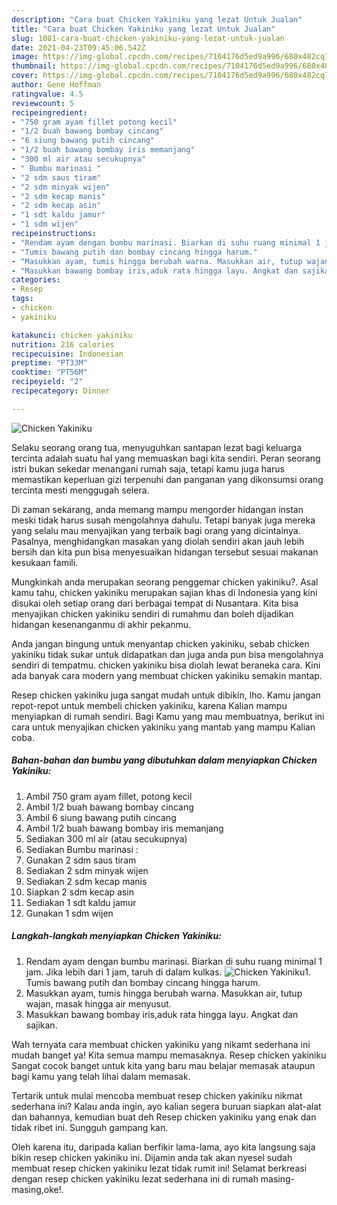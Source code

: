 ```yaml
---
description: "Cara buat Chicken Yakiniku yang lezat Untuk Jualan"
title: "Cara buat Chicken Yakiniku yang lezat Untuk Jualan"
slug: 1081-cara-buat-chicken-yakiniku-yang-lezat-untuk-jualan
date: 2021-04-23T09:45:06.542Z
image: https://img-global.cpcdn.com/recipes/7104176d5ed9a996/680x482cq70/chicken-yakiniku-foto-resep-utama.jpg
thumbnail: https://img-global.cpcdn.com/recipes/7104176d5ed9a996/680x482cq70/chicken-yakiniku-foto-resep-utama.jpg
cover: https://img-global.cpcdn.com/recipes/7104176d5ed9a996/680x482cq70/chicken-yakiniku-foto-resep-utama.jpg
author: Gene Hoffman
ratingvalue: 4.5
reviewcount: 5
recipeingredient:
- "750 gram ayam fillet potong kecil"
- "1/2 buah bawang bombay cincang"
- "6 siung bawang putih cincang"
- "1/2 buah bawang bombay iris memanjang"
- "300 ml air atau secukupnya"
- " Bumbu marinasi "
- "2 sdm saus tiram"
- "2 sdm minyak wijen"
- "2 sdm kecap manis"
- "2 sdm kecap asin"
- "1 sdt kaldu jamur"
- "1 sdm wijen"
recipeinstructions:
- "Rendam ayam dengan bumbu marinasi. Biarkan di suhu ruang minimal 1 jam. Jika lebih dari 1 jam, taruh di dalam kulkas."
- "Tumis bawang putih dan bombay cincang hingga harum."
- "Masukkan ayam, tumis hingga berubah warna. Masukkan air, tutup wajan, masak hingga air menyusut."
- "Masukkan bawang bombay iris,aduk rata hingga layu. Angkat dan sajikan."
categories:
- Resep
tags:
- chicken
- yakiniku

katakunci: chicken yakiniku 
nutrition: 216 calories
recipecuisine: Indonesian
preptime: "PT33M"
cooktime: "PT56M"
recipeyield: "2"
recipecategory: Dinner

---
```



![Chicken Yakiniku](https://img-global.cpcdn.com/recipes/7104176d5ed9a996/680x482cq70/chicken-yakiniku-foto-resep-utama.jpg)

Selaku seorang orang tua, menyuguhkan santapan lezat bagi keluarga tercinta adalah suatu hal yang memuaskan bagi kita sendiri. Peran seorang istri bukan sekedar menangani rumah saja, tetapi kamu juga harus memastikan keperluan gizi terpenuhi dan panganan yang dikonsumsi orang tercinta mesti menggugah selera.

Di zaman  sekarang, anda memang mampu mengorder hidangan instan meski tidak harus susah mengolahnya dahulu. Tetapi banyak juga mereka yang selalu mau menyajikan yang terbaik bagi orang yang dicintainya. Pasalnya, menghidangkan masakan yang diolah sendiri akan jauh lebih bersih dan kita pun bisa menyesuaikan hidangan tersebut sesuai makanan kesukaan famili. 



Mungkinkah anda merupakan seorang penggemar chicken yakiniku?. Asal kamu tahu, chicken yakiniku merupakan sajian khas di Indonesia yang kini disukai oleh setiap orang dari berbagai tempat di Nusantara. Kita bisa menyajikan chicken yakiniku sendiri di rumahmu dan boleh dijadikan hidangan kesenanganmu di akhir pekanmu.

Anda jangan bingung untuk menyantap chicken yakiniku, sebab chicken yakiniku tidak sukar untuk didapatkan dan juga anda pun bisa mengolahnya sendiri di tempatmu. chicken yakiniku bisa diolah lewat beraneka cara. Kini ada banyak cara modern yang membuat chicken yakiniku semakin mantap.

Resep chicken yakiniku juga sangat mudah untuk dibikin, lho. Kamu jangan repot-repot untuk membeli chicken yakiniku, karena Kalian mampu menyiapkan di rumah sendiri. Bagi Kamu yang mau membuatnya, berikut ini cara untuk menyajikan chicken yakiniku yang mantab yang mampu Kalian coba.

<!--inarticleads1-->

##### Bahan-bahan dan bumbu yang dibutuhkan dalam menyiapkan Chicken Yakiniku:

1. Ambil 750 gram ayam fillet, potong kecil
1. Ambil 1/2 buah bawang bombay cincang
1. Ambil 6 siung bawang putih cincang
1. Ambil 1/2 buah bawang bombay iris memanjang
1. Sediakan 300 ml air (atau secukupnya)
1. Sediakan  Bumbu marinasi :
1. Gunakan 2 sdm saus tiram
1. Sediakan 2 sdm minyak wijen
1. Sediakan 2 sdm kecap manis
1. Siapkan 2 sdm kecap asin
1. Sediakan 1 sdt kaldu jamur
1. Gunakan 1 sdm wijen




<!--inarticleads2-->

##### Langkah-langkah menyiapkan Chicken Yakiniku:

1. Rendam ayam dengan bumbu marinasi. Biarkan di suhu ruang minimal 1 jam. Jika lebih dari 1 jam, taruh di dalam kulkas.
<img src="https://img-global.cpcdn.com/steps/22af254ebe907daf/160x128cq70/chicken-yakiniku-langkah-memasak-1-foto.jpg" alt="Chicken Yakiniku">1. Tumis bawang putih dan bombay cincang hingga harum.
1. Masukkan ayam, tumis hingga berubah warna. Masukkan air, tutup wajan, masak hingga air menyusut.
1. Masukkan bawang bombay iris,aduk rata hingga layu. Angkat dan sajikan.




Wah ternyata cara membuat chicken yakiniku yang nikamt sederhana ini mudah banget ya! Kita semua mampu memasaknya. Resep chicken yakiniku Sangat cocok banget untuk kita yang baru mau belajar memasak ataupun bagi kamu yang telah lihai dalam memasak.

Tertarik untuk mulai mencoba membuat resep chicken yakiniku nikmat sederhana ini? Kalau anda ingin, ayo kalian segera buruan siapkan alat-alat dan bahannya, kemudian buat deh Resep chicken yakiniku yang enak dan tidak ribet ini. Sungguh gampang kan. 

Oleh karena itu, daripada kalian berfikir lama-lama, ayo kita langsung saja bikin resep chicken yakiniku ini. Dijamin anda tak akan nyesel sudah membuat resep chicken yakiniku lezat tidak rumit ini! Selamat berkreasi dengan resep chicken yakiniku lezat sederhana ini di rumah masing-masing,oke!.

